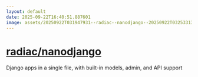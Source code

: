 ```yaml
---
layout: default
date: 2025-09-22T16:40:51.887601
image: assets/20250922T031947931--radiac--nanodjango--20250922T032533139--cropped.png
---
```


# [radiac/nanodjango](https://github.com/radiac/nanodjango)

Django apps in a single file, with built-in models, admin, and API support
